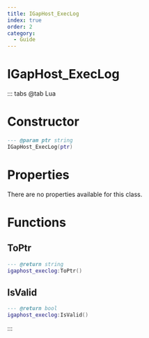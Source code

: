 ```yaml
---
title: IGapHost_ExecLog
index: true
order: 2
category:
  - Guide
---
```


# IGapHost_ExecLog

::: tabs
@tab Lua
# Constructor
```lua
--- @param ptr string
IGapHost_ExecLog(ptr)
```
# Properties
There are no properties available for this class.
# Functions
## ToPtr
```lua
--- @return string
igaphost_execlog:ToPtr()
```
## IsValid
```lua
--- @return bool
igaphost_execlog:IsValid()
```

:::